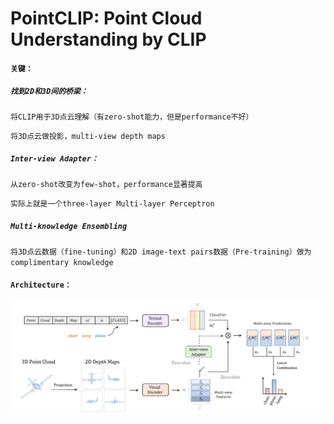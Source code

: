 # PointCLIP: Point Cloud Understanding by CLIP

#### `关键：`

##### 	`找到2D和3D间的桥梁：`

`将CLIP用于3D点云理解（有zero-shot能力，但是performance不好）`

`将3D点云做投影，multi-view depth maps`

##### 	`Inter-view Adapter：`

`从zero-shot改变为few-shot，performance显著提高`

`实际上就是一个three-layer Multi-layer Perceptron`

##### 	`Multi-knowledge Ensembling`

`将3D点云数据（fine-tuning）和2D image-text pairs数据（Pre-training）做为complimentary knowledge`

#### `Architecture：`

<img src=".\Architecture.jpg" style="zoom:50%;" align="left"/>